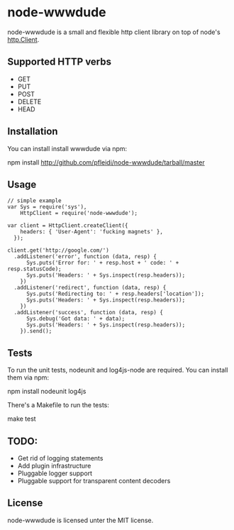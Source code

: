 node-wwwdude
============

node-wwwdude is a small and flexible http client library on top of node's [http.Client](http://nodejs.org/api.html#http-client-183).

Supported HTTP verbs
--------------------

* GET
* PUT
* POST
* DELETE
* HEAD

Installation
------------

You can install install wwwdude via npm:

npm install http://github.com/pfleidi/node-wwwdude/tarball/master 

Usage
-----

    // simple example
    var Sys = require('sys'),
        HttpClient = require('node-wwwdude');

    var client = HttpClient.createClient({
        headers: { 'User-Agent': 'fucking magnets' },
      });

    client.get('http://google.com/')
      .addListener('error', function (data, resp) {
          Sys.puts('Error for: ' + resp.host + ' code: ' + resp.statusCode); 
          Sys.puts('Headers: ' + Sys.inspect(resp.headers));
        })
      .addListener('redirect', function (data, resp) {
          Sys.puts('Redirecting to: ' + resp.headers['location']);
          Sys.puts('Headers: ' + Sys.inspect(resp.headers));
        })
      .addListener('success', function (data, resp) {
          Sys.debug('Got data: ' + data);
          Sys.puts('Headers: ' + Sys.inspect(resp.headers));
        }).send();





Tests
-----

To run the unit tests, nodeunit and log4js-node are required. You can install them via npm:

npm install nodeunit log4js

There's a Makefile to run the tests:

make test

TODO:
-----

* Get rid of logging statements
* Add plugin infrastructure
* Pluggable logger support
* Pluggable support for transparent content decoders


License
-------

node-wwwdude is licensed unter the MIT license.
